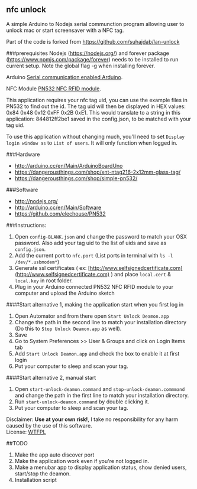 ## nfc unlock 

A simple Arduino to Nodejs serial communction program allowing user to unlock mac or start screensaver with a NFC tag.

Part of the code is forked from https://github.com/suhajdab/lan-unlock

###prerequisites
Nodejs (https://nodejs.org/) and forever package (https://www.npmjs.com/package/forever) needs to be installed to run current setup. Note the global flag -g when installing forever.

Arduino [Serial communication enabled Arduino](http://arduino.cc/en/Main/Products).

NFC Module [PN532 NFC RFID module](http://www.elechouse.com/elechouse/index.php?main_page=product_info&cPath=90_93&products_id=2242).

This application requires your nfc tag uid, you can use the example files in PN532 to find out the id. The tag uid will then be displayed in HEX values: 0x84 0x48 0x12 0xFF 0x2B 0xE1. This would translate to a string in this application: 844812ff2be1 saved in the config.json, to be matched with your tag uid.

To use this application without changing much, you'll need to set `Display login window as` to `List of users`. It will only function when logged in.

###Hardware
+ http://arduino.cc/en/Main/ArduinoBoardUno 
+ https://dangerousthings.com/shop/xnt-ntag216-2x12mm-glass-tag/ 
+ https://dangerousthings.com/shop/simple-pn532/ 

###Software
+ http://nodejs.org/
+ http://arduino.cc/en/Main/Software 
+ https://github.com/elechouse/PN532

###Instructions:

1. Open `config-BLANK.json` and change the password to match your OSX password. Also add your tag uid to the list of uids and save as `config.json`.
2. Add the current port to `nfc.port` (List ports in terminal with `ls -l /dev/*.usbmodem*`)
3. Generate ssl certificates ( ex: [http://www.selfsignedcertificate.com](http://www.selfsignedcertificate.com) ) and place `local.cert` & `local.key` in root folder.
4. Plug in your Arduino connected PN532 NFC RFID module to your computer and upload the Arduino sketch

####Start alternative 1, making the application start when you first log in
1. Open Automator and from there open `Start Unlock Deamon.app`
2. Change the path in the second line to match your installation directory (Do this to `Stop Unlock Deamon.app` as well).
3. Save
4. Go to System Preferences >> User & Groups and click on Login Items tab
5. Add `Start Unlock Deamon.app` and check the box to enable it at first login
6. Put your computer to sleep and scan your tag.

####Start alternative 2, manual start
1. Open `start-unlock-deamon.command` and `stop-unlock-deamon.commmand` and change the path in the first line to match your installation directory.
2. Run `start-unlock-deamon.command` by double clicking it.
3. Put your computer to sleep and scan your tag.
 	

Disclaimer: **Use at your own risk!**, I take no responsibility for any harm caused by the use of this software.  
License: [WTFPL](http://www.wtfpl.net/)

##TODO
1. Make the app auto discover port
2. Make the application work even if you're not logged in.
3. Make a menubar app to display application status, show denied users, start/stop the deamon.
4. Installation script